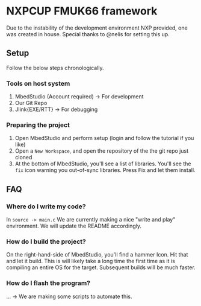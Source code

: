 # NXPCUP FMUK66 framework

Due to the instability of the development environment NXP provided, one was created in house. Special thanks to @nelis for setting this up.

## Setup

Follow the below steps chronologically.

### Tools on host system 

1) MbedStudio (Account required) -> For development
2) Our Git Repo 
3) Jlink{EXE/RTT} -> For debugging

### Preparing the project

1) Open MbedStudio and perform setup (login and follow the tutorial if you like)
2) Open a `New Workspace`, and open the repository of the the git repo just cloned
3) At the bottom of MbedStudio, you'll see a list of libraries. You'll see the `fix` icon warning you out-of-sync libraries. Press Fix and let them install. 

## FAQ

### Where do I write my code?
In `source -> main.c` We are currently making a nice "write and play" environment. We will update the README accordingly.

### How do I build the project?
On the right-hand-side of MbedStudio, you'll find a hammer Icon. Hit that and let it build. This is will likely take a long time the first time as it is compiling an entire OS for the target.
Subsequent builds will be much faster.

### How do I flash the program?
... -> We are making some scripts to automate this. 

